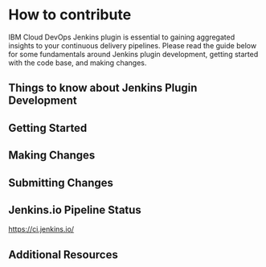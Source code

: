 # How to contribute

IBM Cloud DevOps Jenkins plugin is essential to gaining aggregated insights to your continuous delivery pipelines.  Please read the guide below for some fundamentals around Jenkins plugin development, getting started with the code base, and making changes.

## Things to know about Jenkins Plugin Development



## Getting Started

## Making Changes

## Submitting Changes

## Jenkins.io Pipeline Status

https://ci.jenkins.io/

## Additional Resources

